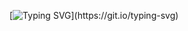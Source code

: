 
 [![Typing SVG](https://readme-typing-svg.herokuapp.com?color=%2336BCF7&lines=This+is+my+ToDo-List.)](https://git.io/typing-svg)
